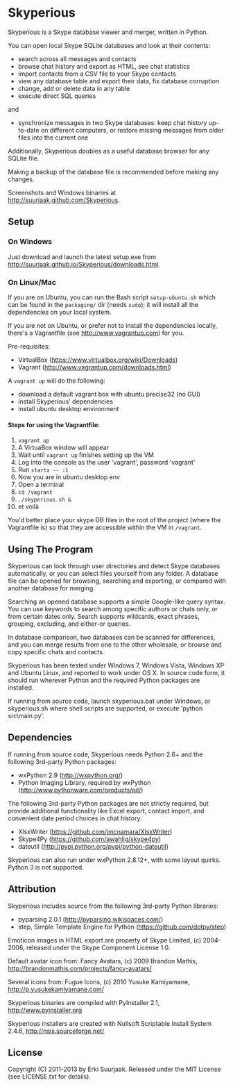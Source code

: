 Skyperious
===========

Skyperious is a Skype database viewer and merger, written in Python.

You can open local Skype SQLite databases and look at their contents:

- search across all messages and contacts
- browse chat history and export as HTML, see chat statistics
- import contacts from a CSV file to your Skype contacts
- view any database table and export their data, fix database corruption
- change, add or delete data in any table
- execute direct SQL queries

and
- synchronize messages in two Skype databases: keep chat history up-to-date on
  different computers, or restore missing messages from older files into the
  current one

Additionally, Skyperious doubles as a useful database browser for any SQLite file.

Making a backup of the database file is recommended before making any changes.

Screenshots and Windows binaries at http://suurjaak.github.com/Skyperious.


## Setup

### On Windows

Just download and launch the latest setup.exe from http://suurjaak.github.io/Skyperious/downloads.html.

### On Linux/Mac

If you are on Ubuntu, you can run the Bash script `setup-ubuntu.sh` which can be found in the `packaging/` dir (needs `sudo`); it will install all the dependencies on your local system.

If you are not on Ubuntu, or prefer not to install the dependencies locally, there's a Vagrantfile (see http://www.vagrantup.com) for you.

Pre-requisites:

- VirtualBox (https://www.virtualbox.org/wiki/Downloads)
- Vagrant (http://www.vagrantup.com/downloads.html)

A `vagrant up` will do the following:

- download a default vagrant box with ubuntu precise32 (no GUI)
- install Skyperious' dependencies
- install ubuntu desktop environment

#### Steps for using the Vagrantfile:

1. `vagrant up`
2. A VirtuaBox window will appear
3. Wait until `vagrant up` finishes setting up the VM
4. Log into the console as the user 'vagrant', password 'vagrant'
5. Run `startx -- :1`
6. Now you are in ubuntu desktop env
7. Open a terminal
8. `cd /vagrant`
9. `./skyperious.sh &`
10. et voilà

You'd better place your skype DB files in the root of the project (where the Vagrantfile is)
so that they are accessible within the VM in `/vagrant`.


## Using The Program

Skyperious can look through user directories and detect Skype databases
automatically, or you can select files yourself from any folder.
A database file can be opened for browsing, searching and exporting, or
compared with another database for merging.

Searching an opened database supports a simple Google-like query syntax. 
You can use keywords to search among specific authors or chats only, or from
certain dates only. Search supports wildcards, exact phrases, grouping,
excluding, and either-or queries.

In database comparison, two databases can be scanned for differences,
and you can merge results from one to the other wholesale, or browse and
copy specific chats and contacts.

Skyperious has been tested under Windows 7, Windows Vista, Windows XP and
Ubuntu Linux, and reported to work under OS X. In source code form, it
should run wherever Python and the required Python packages are installed.

If running from source code, launch skyperious.bat under Windows,
or skyperious.sh where shell scripts are supported,
or execute 'python src\main.py'.


## Dependencies

If running from source code, Skyperious needs Python 2.6+ and the following
3rd-party Python packages:
* wxPython 2.9 (http://wxpython.org/)
* Python Imaging Library, required by wxPython
  (http://www.pythonware.com/products/pil/)

The following 3rd-party Python packages are not strictly required,
but provide additional functionality like Excel export,
contact import, and convenient date period choices in chat history:

* XlsxWriter (https://github.com/jmcnamara/XlsxWriter)
* Skype4Py (https://github.com/awahlig/skype4py)
* dateutil (http://pypi.python.org/pypi/python-dateutil)

Skyperious can also run under wxPython 2.8.12+, with some layout quirks.
Python 3 is not supported.


## Attribution

Skyperious includes source from the following 3rd-party Python libraries:
* pyparsing 2.0.1
  (http://pyparsing.wikispaces.com/)
* step, Simple Template Engine for Python
  (https://github.com/dotpy/step)

Emoticon images in HTML export are property of Skype Limited, (c) 2004-2006,
released under the Skype Component License 1.0.

Default avatar icon from:
  Fancy Avatars, (c) 2009 Brandon Mathis,
  http://brandonmathis.com/projects/fancy-avatars/

Several icons from:
  Fugue Icons, (c) 2010 Yusuke Kamiyamane,
  http://p.yusukekamiyamane.com/

Skyperious binaries are compiled with PyInstaller 2.1,
http://www.pyinstaller.org

Skyperious installers are created with Nullsoft Scriptable Install System 2.4.6,
http://nsis.sourceforge.net/


## License

Copyright (C) 2011-2013 by Erki Suurjaak.
Released under the MIT License (see LICENSE.txt for details).
